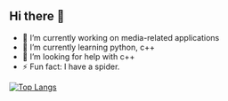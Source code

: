 ## Hi there 👋

- 🔭 I’m currently working on media-related applications
- 🌱 I’m currently learning python, c++
- 🤔 I’m looking for help with c++
- ⚡ Fun fact: I have a spider.



[![Top Langs](https://github-readme-stats.vercel.app/api/top-langs/?username=Jack63137&layout=compact)](https://github.com/anuraghazra/github-readme-stats)
